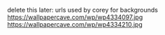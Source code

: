 delete this later:
urls used by corey for backgrounds
https://wallpapercave.com/wp/wp4334097.jpg
https://wallpapercave.com/wp/wp4334210.jpg


